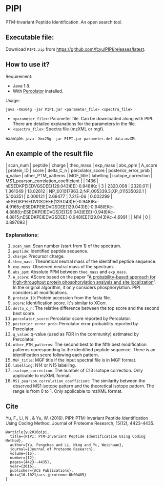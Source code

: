 # PIPI
PTM-Invariant Peptide Identification. An open search tool.

## Executable file:
Download `PIPI.zip` from https://github.com/fcyu/PIPI/releases/latest.

## How to use it?
Requirement: 
- Java 1.8.
- With [Percolator](https://github.com/percolator/percolator/releases) installed.

Usage:
```
java -Xmx64g -jar PIPI.jar <parameter_file> <spectra_file>
```
- ```<parameter_file>```: Parameter file. Can be downloaded along with PIPI. There are detailed explanations for the parameters in the file.
- ```<spectra_file>```: Spectra file (mzXML or mgf).

example: ```java -Xmx25g -jar PIPI.jar parameter.def data.mzXML```

## An example of the result file
| scan_num | peptide                                | charge | theo_mass | exp_mass | abs_ppm  | A_score  | protein_ID                                | score    | delta_C_n | percolator_score | posterior_error_prob | q_value  | other_PTM_patterns                                                                                                                                                                      | MGF_title | labelling | isotope_correction | MS1_pearson_correlation_coefficient |
| 1436     | nESEDKPEIEDVGSDEE(129.043)EE(-0.948)Kc | 3      | 2320.008  | 2320.011 | 1.361049 | 13.02612 | NP_001017963.2;NP_005339.3;XP_011535020.1 | 5.106351 | 0.000121  | 2.69477          | 7.21E-06             | 0.002299 | nESEDKPEIEDVGSDEEE(129.043)E(-0.948)Kc-4.9165;nESEDKPEIEDVGSDEE(129.043)E(-0.948)EKc-4.8888;nESEDKPEIEDVGSDE(129.043)EEE(-0.948)Kc-4.8815;nESEDKPEIEDVGSDEE(-0.948)EE(129.043)Kc-4.6991 |           | N14       | 0                  | 0.897093                            |

### Explanations:
1. `scan_num`: Scan number (start from 1) of the spectrum.
2. `peptide`: Identified peptide sequence.
3. `charge`: Precursor charge.
4. `theo_mass`: Theoretical neutral mass of the identified peptide sequence.
5. `exp_mass`: Observed neutral mass of the spectrum.
6. `abs_ppm`: Absolute PPM between `theo_mass` and `exp_mass`.
7. `A_score`: AScore based on the paper "[A probability-based approach for high-throughput protein phosphorylation analysis and site localization](https://doi.org/10.1038/nbt1240)". In the original algorithm, it only considers phosphorylation. PIPI considers all modifications.
8. `protein_ID`: Protein accession from the fasta file.
9. `score`: Identification score. It's similar to XCorr.
10. `delta_c_n`: The relative difference between the top score and the second best score.
11. `percolator_score`: Percolator score reported by Percolator.
12. `posterior_error_prob`: Percolator error probability reported by Percolator.
13. `q_value`: q-value (used as FDR in the community) estimated by Percolator.
14. `other_PTM_patterns`: The second best to the fifth best modification patterns corresponding to the identified peptide sequence. There is an identification score following each pattern.
15. `MGF_title`: MGF title if the input spectral file is in MGF format.
16. `labelling`: N14 or N15 labelling.
17. `isotope_correction`: The number of C13 isotope correction. Only applicable to mzXML format.
18. `MS1_pearson_correlation_coefficient`: The similarity between the observed MS1 isotope pattern and the theoretical isotope pattern. The range is from 0 to 1. Only applicable to mzXML format.

## Cite
Yu, F., Li, N., & Yu, W. (2016). PIPI: PTM-Invariant Peptide Identification Using Coding Method. Journal of Proteome Research, 15(12), 4423-4435.
```
@article{yu2016pipi,
  title={PIPI: PTM-Invariant Peptide Identification Using Coding Method},
  author={Yu, Fengchao and Li, Ning and Yu, Weichuan},
  journal={Journal of Proteome Research},
  volume={15},
  number={12},
  pages={4423--4435},
  year={2016},
  publisher={ACS Publications},
  doi={10.1021/acs.jproteome.6b00485}
}
```

